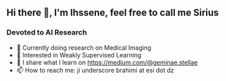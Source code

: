 ##     Hi there 👋, I'm Ihssene, feel free to call me Sirius
###      Devoted to AI Research


- 🔭 Currently doing research on Medical Imaging 
- 🌱 Interested in Weakly Supervised Learning
- 📝 I share what I learn on https://medium.com/@geminae.stellae
- 📫 How to reach me: ji underscore brahimi at esi dot dz

